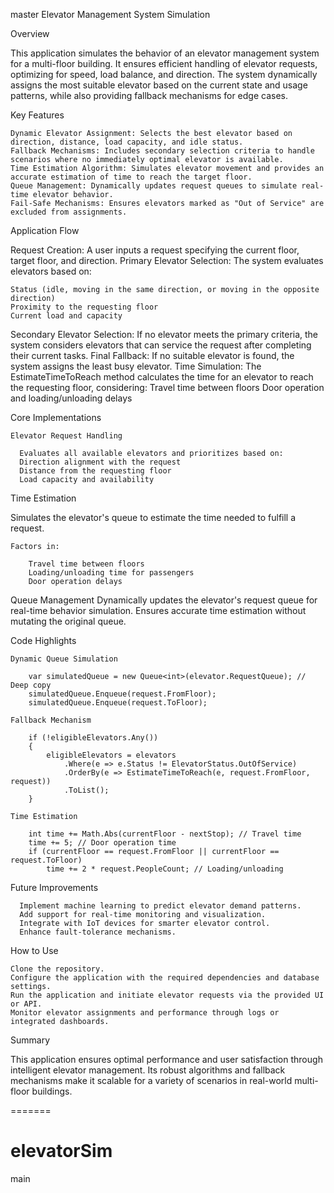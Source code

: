 master
Elevator Management System Simulation

Overview

This application simulates the behavior of an elevator management system for a multi-floor building. It ensures efficient handling of elevator requests, optimizing for speed, load balance, and direction. The system dynamically assigns the most suitable elevator based on the current state and usage patterns, while also providing fallback mechanisms for edge cases.

Key Features

    Dynamic Elevator Assignment: Selects the best elevator based on direction, distance, load capacity, and idle status.
    Fallback Mechanisms: Includes secondary selection criteria to handle scenarios where no immediately optimal elevator is available.
    Time Estimation Algorithm: Simulates elevator movement and provides an accurate estimation of time to reach the target floor.
    Queue Management: Dynamically updates request queues to simulate real-time elevator behavior.
    Fail-Safe Mechanisms: Ensures elevators marked as "Out of Service" are excluded from assignments.

Application Flow

Request Creation: A user inputs a request specifying the current floor, target floor, and direction.
Primary Elevator Selection: The system evaluates elevators based on:

    Status (idle, moving in the same direction, or moving in the opposite direction)
    Proximity to the requesting floor
    Current load and capacity

Secondary Elevator Selection: If no elevator meets the primary criteria, the system considers elevators that can service the request after completing their current tasks.
Final Fallback: If no suitable elevator is found, the system assigns the least busy elevator.
Time Simulation: The EstimateTimeToReach method calculates the time for an elevator to reach the requesting floor, considering:
Travel time between floors
Door operation and loading/unloading delays

Core Implementations

    Elevator Request Handling

      Evaluates all available elevators and prioritizes based on:
      Direction alignment with the request
      Distance from the requesting floor
      Load capacity and availability

Time Estimation

Simulates the elevator's queue to estimate the time needed to fulfill a request.

    Factors in:
    
        Travel time between floors
        Loading/unloading time for passengers
        Door operation delays


Queue Management
Dynamically updates the elevator's request queue for real-time behavior simulation.
Ensures accurate time estimation without mutating the original queue.

Code Highlights

    Dynamic Queue Simulation

        var simulatedQueue = new Queue<int>(elevator.RequestQueue); // Deep copy
        simulatedQueue.Enqueue(request.FromFloor);
        simulatedQueue.Enqueue(request.ToFloor);

    Fallback Mechanism

        if (!eligibleElevators.Any())
        {
            eligibleElevators = elevators
                .Where(e => e.Status != ElevatorStatus.OutOfService)
                .OrderBy(e => EstimateTimeToReach(e, request.FromFloor, request))
                .ToList();
        }

    Time Estimation

        int time += Math.Abs(currentFloor - nextStop); // Travel time
        time += 5; // Door operation time
        if (currentFloor == request.FromFloor || currentFloor == request.ToFloor)
            time += 2 * request.PeopleCount; // Loading/unloading

Future Improvements

      Implement machine learning to predict elevator demand patterns.
      Add support for real-time monitoring and visualization.
      Integrate with IoT devices for smarter elevator control.
      Enhance fault-tolerance mechanisms.

How to Use

    Clone the repository.
    Configure the application with the required dependencies and database settings.
    Run the application and initiate elevator requests via the provided UI or API.
    Monitor elevator assignments and performance through logs or integrated dashboards.

Summary

This application ensures optimal performance and user satisfaction through intelligent elevator management. Its robust algorithms and fallback mechanisms make it scalable for a variety of scenarios in real-world multi-floor buildings.

=======
# elevatorSim
main
